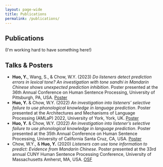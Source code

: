 ```yaml
---
layout: page-wide
title: Publications
permalink: /publications/
---
```


## Publications

(I'm working hard to have something here!)

## Talks & Posters

- **Huo, Y.**, Wang, S., & Chow, W.Y. (2023) *Do listeners detect prediction errors in lexical tone? An investigation with tone sandhi in Mandarin Chinese shows unexpected prediction inhibition*. Poster presented at the 36th Annual Conference on Human Sentence Processing, University of Pittsburgh, PA, USA. <a href="https://virtual.oxfordabstracts.com/#/event/3615/submission/71" target="_blank">Poster</a>
- **Huo, Y.** & Chow, W.Y. (2022) *An investigation into listeners’ selective failure to use phonological knowledge in language prediction*. Poster presented at the Architectures and Mechanisms of Language Processing (AMLaP) 2022, University of York, York, UK. <a href="https://virtual.oxfordabstracts.com/#/event/3067/submission/153" target="_blank">Poster</a>
- **Huo, Y.** & Chow, W.Y. (2022) *An investigation into listener’s selective failure to use phonological knowledge in language prediction*. Poster presented at the 35th Annual Conference on Human Sentence Processing, University of California Santa Cruz, CA, USA. <a href="https://virtual.oxfordabstracts.com/#/event/public/2562/submission/120" target="_blank">Poster</a>
- Chow, W.Y., & **Huo, Y.** (2020) *Listeners can use tone information to predict: Evidence from Mandarin Chinese*. Poster presented at the 33rd annual CUNY Human Sentence Processing Conference, University of Massachusetts Amherst, MA, USA. <a href="https://osf.io/6ckb5/" target="_blank">OSF</a>